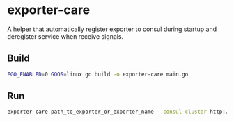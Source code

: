 # exporter-care

A helper that automatically register exporter to consul during startup and deregister service when receive signals.

## Build

```bash
EGO_ENABLED=0 GOOS=linux go build -o exporter-care main.go
```

## Run

```bash
exporter-care path_to_exporter_or_exporter_name --consul-cluster http://x.x.x.x:8500
```
